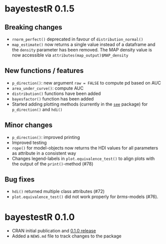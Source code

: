 # bayestestR 0.1.5

## Breaking changes

- `rnorm_perfect()` deprecated in favour of `distribution_normal()`
- `map_estimate()` now returns a single value instead of a dataframe and the `density` parameter has been removed. The MAP density value is now accessible via `attributes(map_output)$MAP_density`

## New functions / features

- `p_direction()`: new argument `raw = FALSE` to compute pd based on AUC
- `area_under_curve()`: compute AUC
- `distribution()` functions have been added
- `bayesfactor()` function has been added
- Started adding plotting methods (currently in the [`see`](https://github.com/easystats/see) package) for `p_direction()` and `hdi()`

## Minor changes

- `p_direction()`: improved printing
- Improved testing
- `rope()` for model-objects now returns the HDI values for all parameters as attribute in a consistent way
- Changes legend-labels in `plot.equivalence_test()` to align plots with the output of the `print()`-method (#78)

## Bug fixes

- `hdi()` returned multiple class attributes (#72)
- `plot.equivalence_test()` did not work properly for *brms*-models (#76).

# bayestestR 0.1.0

- CRAN initial publication and [0.1.0 release](https://github.com/easystats/bayestestR/releases/tag/v0.1.0)
- Added a `NEWS.md` file to track changes to the package
